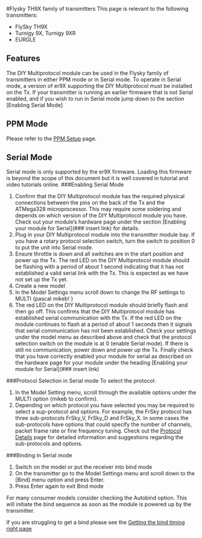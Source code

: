 #Flysky TH9X family of transmitters
This page is relevant to the following transmitters:
* FlySky TH9X
* Turnigy 9X, Turnigy 9XR
* EURGLE


## Features
The DIY Multiprotocol module can be used in the Flysky family of transmitters in either PPM mode or in Serial mode.  To operate in Serial mode, a version of er9X supporting the DIY Multiprotocol must be installed on the Tx. If your transmitter is running an earlier firmware that is not Serial enabled, and if you wish to run in Serial mode jump down to the section [Enabling Serial Mode]

## PPM Mode
Please refer to the [PPM Setup](PPM_Setup.md) page. 


## Serial Mode
Serial mode is only supported by the er9X firmware.  Loading this firmware is beyond the scope of this document but it is well covered in tutorial and video tutorials online. 
###Enabling Serial Mode
1. Confirm that the DIY Multiprotocol module has the required physical connections between the pins on the back of the Tx and the ATMega328 microprocessor.  This may require some soldering and depends on which version of the DIY Multiprotocol module you have.  Check out your module’s hardware page under the section [Enabling your module for Serial](### insert link) for details.
1. Plug in your DIY Multiprotocol module into the transmitter module bay.  If you have a rotary protocol selection switch, turn the switch to position 0 to put the unit into Serial mode.  
1. Ensure throttle is down and all switches are in the start position and power up the Tx.  The red LED on the DIY Multiprotocol module should be flashing with a period of about 1 second indicating that it has not established a valid serial link with the Tx.  This is expected as we have not set up the Tx yet.
1.  Create a new model 
1. In the Model Settings menu scroll down to change the RF settings to MULTI {pascal mikeb! }
1. The red LED on the DIY Multiprotocol module should briefly flash and then go off.  This confirms that the DIY Multiprotocol module has established serial communication with the Tx.  If the red LED on the module continues to flash at a period of about 1 seconds then it signals that serial communication has not been established.  Check your settings under the model menu as described above and check that the protocol selection switch on the module is at 0 (enable Serial mode).  If there is still no communication, power down and power up the Tx.  Finally check that you have correctly enabled your module for serial as described on the hardware page for your module under the heading [Enabling your module for Serial](### insert link)

###Protocol Selection in Serial mode
To select the protocol:
 1. In the Model Setting menu, scroll through the available options under the MULTI option {mikeb to confirm}.   
 1. Depending on which protocol you have selected you may be required to select a sup-protocol and options.  For example, the FrSky protocol has three sub-protocols FrSky_V, FrSky_D and FrSky_X.  In some cases the sub-protocols have options that could specify the number of channels, packet frame rate or fine frequency tuning. Check out the [Protocol Details](Protocol_Details.md) page for detailed information and suggestions regarding the sub-protocols and options.

###Binding in Serial mode
1. Switch on the model or put the receiver into bind mode 
1. On the transmitter go to the Model Settings menu and scroll down to the [Bind] menu option and press Enter. 
1. Press Enter again to exit Bind mode 

For many consumer models consider checking the Autobind option.  This will initiate the bind sequence as soon as the module is powered up by the transmitter.

If you are struggling to get a bind please see the [Getting the bind timing right page](Bind_Timing.md)
